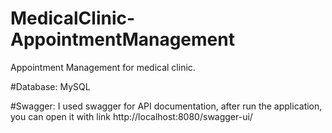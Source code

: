 # MedicalClinic-AppointmentManagement
Appointment Management for medical clinic.

#Database:
MySQL

#Swagger:
I used swagger for API documentation, after run the application, you can open it with link http://localhost:8080/swagger-ui/
